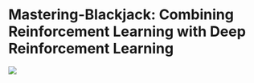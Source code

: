 # Mastering-Blackjack: Combining Reinforcement Learning with Deep Reinforcement Learning
![](GitHub.gif)
